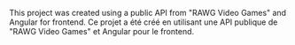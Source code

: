 This project was created using a public API from "RAWG Video Games" and Angular for frontend.
Ce projet a été créé en utilisant une API publique de "RAWG Video Games" et Angular pour le frontend.
